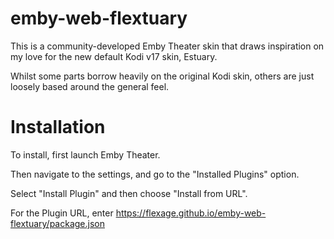 # emby-web-flextuary

This is a community-developed Emby Theater skin that draws inspiration on my love for the new default Kodi v17 skin, Estuary.

Whilst some parts borrow heavily on the original Kodi skin, others are just loosely based around the general feel.

# Installation

To install, first launch Emby Theater.

Then navigate to the settings, and go to the "Installed Plugins" option.

Select "Install Plugin" and then choose "Install from URL".

For the Plugin URL, enter https://flexage.github.io/emby-web-flextuary/package.json
